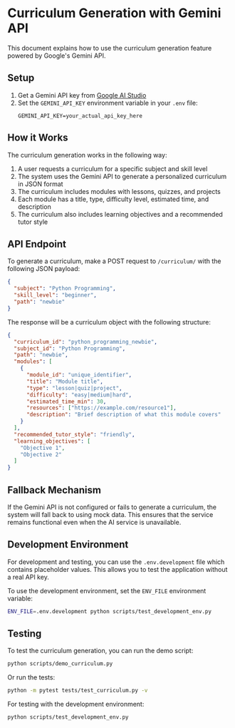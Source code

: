 # Curriculum Generation with Gemini API

This document explains how to use the curriculum generation feature powered by Google's Gemini API.

## Setup

1. Get a Gemini API key from [Google AI Studio](https://aistudio.google.com/)
2. Set the `GEMINI_API_KEY` environment variable in your `.env` file:
   ```
   GEMINI_API_KEY=your_actual_api_key_here
   ```

## How it Works

The curriculum generation works in the following way:

1. A user requests a curriculum for a specific subject and skill level
2. The system uses the Gemini API to generate a personalized curriculum in JSON format
3. The curriculum includes modules with lessons, quizzes, and projects
4. Each module has a title, type, difficulty level, estimated time, and description
5. The curriculum also includes learning objectives and a recommended tutor style

## API Endpoint

To generate a curriculum, make a POST request to `/curriculum/` with the following JSON payload:

```json
{
  "subject": "Python Programming",
  "skill_level": "beginner",
  "path": "newbie"
}
```

The response will be a curriculum object with the following structure:

```json
{
  "curriculum_id": "python_programming_newbie",
  "subject_id": "Python Programming",
  "path": "newbie",
  "modules": [
    {
      "module_id": "unique_identifier",
      "title": "Module title",
      "type": "lesson|quiz|project",
      "difficulty": "easy|medium|hard",
      "estimated_time_min": 30,
      "resources": ["https://example.com/resource1"],
      "description": "Brief description of what this module covers"
    }
  ],
  "recommended_tutor_style": "friendly",
  "learning_objectives": [
    "Objective 1",
    "Objective 2"
  ]
}
```

## Fallback Mechanism

If the Gemini API is not configured or fails to generate a curriculum, the system will fall back to using mock data. This ensures that the service remains functional even when the AI service is unavailable.

## Development Environment

For development and testing, you can use the `.env.development` file which contains placeholder values. This allows you to test the application without a real API key.

To use the development environment, set the `ENV_FILE` environment variable:

```bash
ENV_FILE=.env.development python scripts/test_development_env.py
```

## Testing

To test the curriculum generation, you can run the demo script:

```bash
python scripts/demo_curriculum.py
```

Or run the tests:

```bash
python -m pytest tests/test_curriculum.py -v
```

For testing with the development environment:

```bash
python scripts/test_development_env.py
```